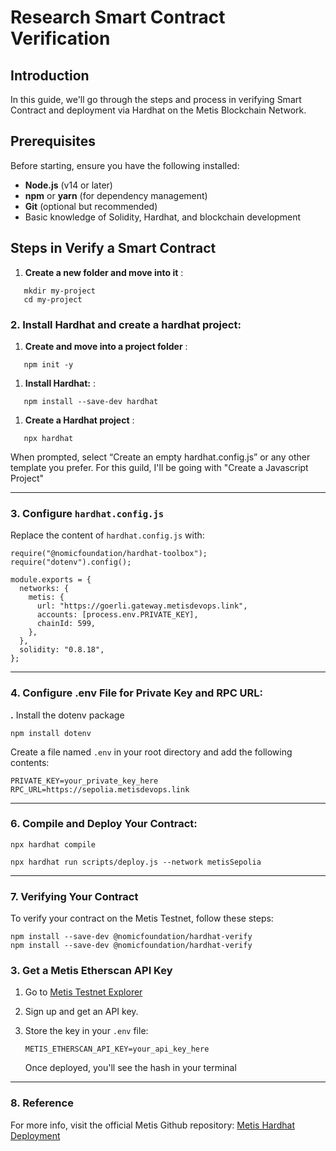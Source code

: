 # Research Smart Contract Verification

## Introduction

In this guide, we'll go through the steps and process in verifying Smart Contract and deployment via Hardhat on the Metis Blockchain Network.

## Prerequisites

Before starting, ensure you have the following installed:

- **Node.js** (v14 or later)
- **npm** or **yarn** (for dependency management)
- **Git** (optional but recommended)
- Basic knowledge of Solidity, Hardhat, and blockchain development

## Steps in Verify a Smart Contract

1. **Create a new folder and move into it** :

```shell
   mkdir my-project
   cd my-project
```

### 2. Install Hardhat and create a hardhat project:

1. **Create and move into a project folder** :

```shell
   npm init -y
```

1. **Install Hardhat:** :

```shell
   npm install --save-dev hardhat
```

1. **Create a Hardhat project** :

```shell
   npx hardhat
```

When prompted, select “Create an empty hardhat.config.js” or any other template you prefer. For this guild, I'll be going with "Create a Javascript Project"

---

### 3. Configure `hardhat.config.js`

Replace the content of `hardhat.config.js` with:

```
require("@nomicfoundation/hardhat-toolbox");
require("dotenv").config();

module.exports = {
  networks: {
    metis: {
      url: "https://goerli.gateway.metisdevops.link",
      accounts: [process.env.PRIVATE_KEY],
      chainId: 599,
    },
  },
  solidity: "0.8.18",
};

```

---

### 4. Configure .env File for Private Key and RPC URL:

**.** Install the dotenv package

```
npm install dotenv
```

Create a file named `.env` in your root directory and add the following contents:

```
PRIVATE_KEY=your_private_key_here
RPC_URL=https://sepolia.metisdevops.link
```

---

### 6. Compile and Deploy Your Contract:

```
npx hardhat compile
```

```
npx hardhat run scripts/deploy.js --network metisSepolia
```

---

### 7. Verifying Your Contract

To verify your contract on the Metis Testnet, follow these steps:

```
npm install --save-dev @nomicfoundation/hardhat-verify
npm install --save-dev @nomicfoundation/hardhat-verify

```

### **3. Get a Metis Etherscan API Key**

1. Go to [Metis Testnet Explorer]()
2. Sign up and get an API key.
3. Store the key in your `.env` file:

   ```
   METIS_ETHERSCAN_API_KEY=your_api_key_here
   ```

   Once deployed, you'll see the hash in your terminal

---

### 8. Reference

For more info, visit the official Metis Github repository: [Metis Hardhat Deployment](https://github.com/metis-edu/Deploy-Smart-Contract-Hardhat-)

